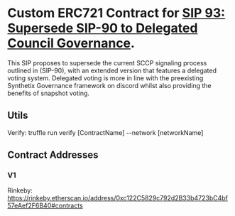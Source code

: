 # Custom ERC721 Contract for [SIP 93: Supersede SIP-90 to Delegated Council Governance](https://sips.synthetix.io/sips/sip-93).

This SIP proposes to supersede the current SCCP signaling process outlined in (SIP-90), with an extended version that features a delegated voting system. Delegated voting is more in line with the preexisting Synthetix Governance framework on discord whilst also providing the benefits of snapshot voting.

## Utils

Verify: truffle run verify [ContractName] --network [networkName]

## Contract Addresses

### V1

Rinkeby: https://rinkeby.etherscan.io/address/0xc122C5829c792d2B33b4723bC4bf57eAef2F6B40#contracts
